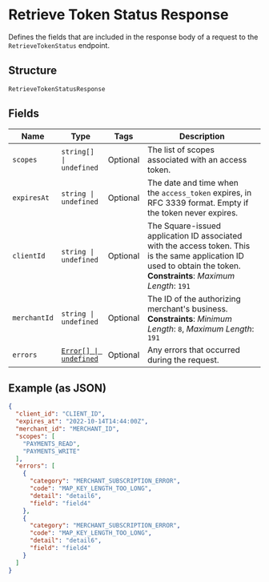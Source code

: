 
# Retrieve Token Status Response

Defines the fields that are included in the response body of
a request to the `RetrieveTokenStatus` endpoint.

## Structure

`RetrieveTokenStatusResponse`

## Fields

| Name | Type | Tags | Description |
|  --- | --- | --- | --- |
| `scopes` | `string[] \| undefined` | Optional | The list of scopes associated with an access token. |
| `expiresAt` | `string \| undefined` | Optional | The date and time when the `access_token` expires, in RFC 3339 format. Empty if the token never expires. |
| `clientId` | `string \| undefined` | Optional | The Square-issued application ID associated with the access token. This is the same application ID used to obtain the token.<br>**Constraints**: *Maximum Length*: `191` |
| `merchantId` | `string \| undefined` | Optional | The ID of the authorizing merchant's business.<br>**Constraints**: *Minimum Length*: `8`, *Maximum Length*: `191` |
| `errors` | [`Error[] \| undefined`](../../doc/models/error.md) | Optional | Any errors that occurred during the request. |

## Example (as JSON)

```json
{
  "client_id": "CLIENT_ID",
  "expires_at": "2022-10-14T14:44:00Z",
  "merchant_id": "MERCHANT_ID",
  "scopes": [
    "PAYMENTS_READ",
    "PAYMENTS_WRITE"
  ],
  "errors": [
    {
      "category": "MERCHANT_SUBSCRIPTION_ERROR",
      "code": "MAP_KEY_LENGTH_TOO_LONG",
      "detail": "detail6",
      "field": "field4"
    },
    {
      "category": "MERCHANT_SUBSCRIPTION_ERROR",
      "code": "MAP_KEY_LENGTH_TOO_LONG",
      "detail": "detail6",
      "field": "field4"
    }
  ]
}
```

